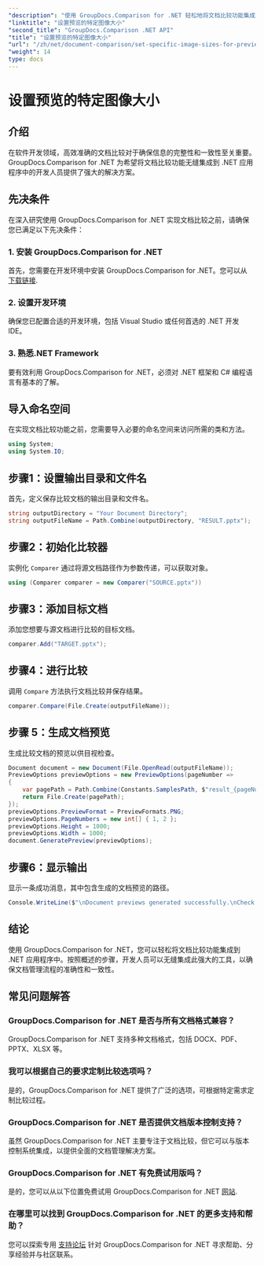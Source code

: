 ```yaml
---
"description": "使用 GroupDocs.Comparison for .NET 轻松地将文档比较功能集成到您的 .NET 应用程序中。"
"linktitle": "设置预览的特定图像大小"
"second_title": "GroupDocs.Comparison .NET API"
"title": "设置预览的特定图像大小"
"url": "/zh/net/document-comparison/set-specific-image-sizes-for-previews/"
"weight": 14
type: docs
---
```

# 设置预览的特定图像大小

## 介绍
在软件开发领域，高效准确的文档比较对于确保信息的完整性和一致性至关重要。GroupDocs.Comparison for .NET 为希望将文档比较功能无缝集成到 .NET 应用程序中的开发人员提供了强大的解决方案。
## 先决条件
在深入研究使用 GroupDocs.Comparison for .NET 实现文档比较之前，请确保您已满足以下先决条件：
### 1. 安装 GroupDocs.Comparison for .NET
首先，您需要在开发环境中安装 GroupDocs.Comparison for .NET。您可以从 [下载链接](https://releases。groupdocs.com/comparison/net/).
### 2. 设置开发环境
确保您已配置合适的开发环境，包括 Visual Studio 或任何首选的 .NET 开发 IDE。
### 3. 熟悉.NET Framework
要有效利用 GroupDocs.Comparison for .NET，必须对 .NET 框架和 C# 编程语言有基本的了解。

## 导入命名空间
在实现文档比较功能之前，您需要导入必要的命名空间来访问所需的类和方法。
```csharp
using System;
using System.IO;
```
## 步骤1：设置输出目录和文件名
首先，定义保存比较文档的输出目录和文件名。
```csharp
string outputDirectory = "Your Document Directory";
string outputFileName = Path.Combine(outputDirectory, "RESULT.pptx");
```
## 步骤2：初始化比较器
实例化 `Comparer` 通过将源文档路径作为参数传递，可以获取对象。
```csharp
using (Comparer comparer = new Comparer("SOURCE.pptx"))
```
## 步骤3：添加目标文档
添加您想要与源文档进行比较的目标文档。
```csharp
comparer.Add("TARGET.pptx");
```
## 步骤4：进行比较
调用 `Compare` 方法执行文档比较并保存结果。
```csharp
comparer.Compare(File.Create(outputFileName));
```
## 步骤 5：生成文档预览
生成比较文档的预览以供目视检查。
```csharp
Document document = new Document(File.OpenRead(outputFileName));
PreviewOptions previewOptions = new PreviewOptions(pageNumber =>
{
    var pagePath = Path.Combine(Constants.SamplesPath, $"result_{pageNumber}.png");
    return File.Create(pagePath);
});
previewOptions.PreviewFormat = PreviewFormats.PNG;
previewOptions.PageNumbers = new int[] { 1, 2 };
previewOptions.Height = 1000;
previewOptions.Width = 1000;
document.GeneratePreview(previewOptions);
```
## 步骤6：显示输出
显示一条成功消息，其中包含生成的文档预览的路径。
```csharp
Console.WriteLine($"\nDocument previews generated successfully.\nCheck output in {outputDirectory}.");
```

## 结论
使用 GroupDocs.Comparison for .NET，您可以轻松将文档比较功能集成到 .NET 应用程序中。按照概述的步骤，开发人员可以无缝集成此强大的工具，以确保文档管理流程的准确性和一致性。
## 常见问题解答
### GroupDocs.Comparison for .NET 是否与所有文档格式兼容？
GroupDocs.Comparison for .NET 支持多种文档格式，包括 DOCX、PDF、PPTX、XLSX 等。
### 我可以根据自己的要求定制比较选项吗？
是的，GroupDocs.Comparison for .NET 提供了广泛的选项，可根据特定需求定制比较过程。
### GroupDocs.Comparison for .NET 是否提供文档版本控制支持？
虽然 GroupDocs.Comparison for .NET 主要专注于文档比较，但它可以与版本控制系统集成，以提供全面的文档管理解决方案。
### GroupDocs.Comparison for .NET 有免费试用版吗？
是的，您可以从以下位置免费试用 GroupDocs.Comparison for .NET [网站](https://releases。groupdocs.com/).
### 在哪里可以找到 GroupDocs.Comparison for .NET 的更多支持和帮助？
您可以探索专用 [支持论坛](https://forum.groupdocs.com/c/comparison/12) 针对 GroupDocs.Comparison for .NET 寻求帮助、分享经验并与社区联系。